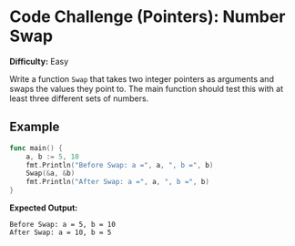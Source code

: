 # Code Challenge (Pointers): Number Swap

**Difficulty:** Easy

Write a function `Swap` that takes two integer pointers as arguments and swaps the values they point to.
The main function should test this with at least three different sets of numbers.

## Example
```go
func main() {
    a, b := 5, 10
    fmt.Println("Before Swap: a =", a, ", b =", b)
    Swap(&a, &b)
    fmt.Println("After Swap: a =", a, ", b =", b)
}
```

**Expected Output:**
```
Before Swap: a = 5, b = 10
After Swap: a = 10, b = 5
```
